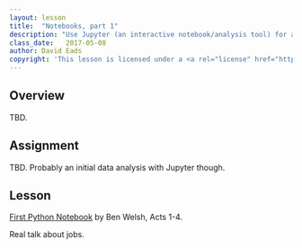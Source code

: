 ```yaml
---
layout: lesson
title:  "Notebooks, part 1"
description: "Use Jupyter (an interactive notebook/analysis tool) for advanced visualization and analysis."
class_date:   2017-05-08
author: David Eads
copyright: 'This lesson is licensed under a <a rel="license" href="http://creativecommons.org/licenses/by-sa/4.0/">Creative Commons Attribution-ShareAlike 4.0 International License</a>.'
---
```


## Overview

TBD.

## Assignment

TBD. Probably an initial data analysis with Jupyter though.

## Lesson

[First Python Notebook](http://first-python-notebook.readthedocs.io/en/latest/) by Ben Welsh, Acts 1-4.

Real talk about jobs.
